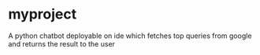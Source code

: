 # myproject
A python chatbot deployable on ide which fetches top queries from google and returns the result to the user 
